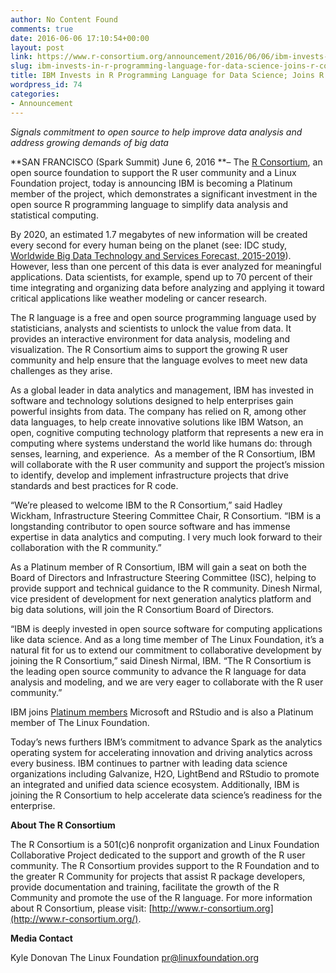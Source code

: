 ```yaml
---
author: No Content Found
comments: true
date: 2016-06-06 17:10:54+00:00
layout: post
link: https://www.r-consortium.org/announcement/2016/06/06/ibm-invests-in-r-programming-language-for-data-science-joins-r-consortium
slug: ibm-invests-in-r-programming-language-for-data-science-joins-r-consortium
title: IBM Invests in R Programming Language for Data Science; Joins R Consortium
wordpress_id: 74
categories:
- Announcement
---
```


_Signals commitment to open source to help improve data analysis and address growing demands of big data_

**SAN FRANCISCO (Spark Summit) June 6, 2016 **– The [R Consortium](https://www.r-consortium.org/), an open source foundation to support the R user community and a Linux Foundation project, today is announcing IBM is becoming a Platinum member of the project, which demonstrates a significant investment in the open source R programming language to simplify data analysis and statistical computing.

By 2020, an estimated 1.7 megabytes of new information will be created every second for every human being on the planet (see: IDC study, [Worldwide Big Data Technology and Services Forecast, 2015-2019](http://www.idc.com/getdoc.jsp?containerId=259532)). However, less than one percent of this data is ever analyzed for meaningful applications. Data scientists, for example, spend up to 70 percent of their time integrating and organizing data before analyzing and applying it toward critical applications like weather modeling or cancer research.

The R language is a free and open source programming language used by statisticians, analysts and scientists to unlock the value from data. It provides an interactive environment for data analysis, modeling and visualization. The R Consortium aims to support the growing R user community and help ensure that the language evolves to meet new data challenges as they arise.

As a global leader in data analytics and management, IBM has invested in software and technology solutions designed to help enterprises gain powerful insights from data. The company has relied on R, among other data languages, to help create innovative solutions like IBM Watson, an open, cognitive computing technology platform that represents a new era in computing where systems understand the world like humans do: through senses, learning, and experience.  As a member of the R Consortium, IBM will collaborate with the R user community and support the project’s mission to identify, develop and implement infrastructure projects that drive standards and best practices for R code.

“We’re pleased to welcome IBM to the R Consortium,” said Hadley Wickham, Infrastructure Steering Committee Chair, R Consortium. “IBM is a longstanding contributor to open source software and has immense expertise in data analytics and computing. I very much look forward to their collaboration with the R community.”

As a Platinum member of R Consortium, IBM will gain a seat on both the Board of Directors and Infrastructure Steering Committee (ISC), helping to provide support and technical guidance to the R community. Dinesh Nirmal, vice president of development for next generation analytics platform and big data solutions, will join the R Consortium Board of Directors.

“IBM is deeply invested in open source software for computing applications like data science. And as a long time member of The Linux Foundation, it’s a natural fit for us to extend our commitment to collaborative development by joining the R Consortium,” said Dinesh Nirmal, IBM. “The R Consortium is the leading open source community to advance the R language for data analysis and modeling, and we are very eager to collaborate with the R user community.”

IBM joins [Platinum members](https://www.r-consortium.org/about/members) Microsoft and RStudio and is also a Platinum member of The Linux Foundation.

Today’s news furthers IBM’s commitment to advance Spark as the analytics operating system for accelerating innovation and driving analytics across every business. IBM continues to partner with leading data science organizations including Galvanize, H2O, LightBend and RStudio to promote an integrated and unified data science ecosystem. Additionally, IBM is joining the R Consortium to help accelerate data science’s readiness for the enterprise.



**About The R Consortium**

The R Consortium is a 501(c)6 nonprofit organization and Linux Foundation Collaborative Project dedicated to the support and growth of the R user community. The R Consortium provides support to the R Foundation and to the greater R Community for projects that assist R package developers, provide documentation and training, facilitate the growth of the R Community and promote the use of the R language. For more information about R Consortium, please visit: [http://www.r-consortium.org](http://www.r-consortium.org/).



**Media Contact**

Kyle Donovan
The Linux Foundation
[pr@linuxfoundation.org](mailto:pr@linuxfoundation.org)
